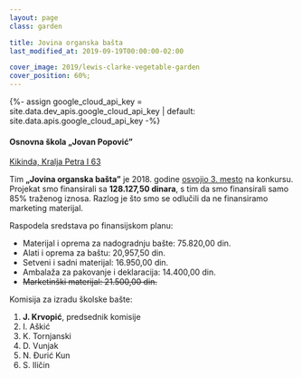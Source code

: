 ```yaml
---
layout: page
class: garden

title: Jovina organska bašta
last_modified_at: 2019-09-19T00:00:00-02:00

cover_image: 2019/lewis-clarke-vegetable-garden
cover_position: 60%;
---
```


{%- assign google_cloud_api_key = site.data.dev_apis.google_cloud_api_key | default: site.data.apis.google_cloud_api_key -%}

<picture style="display: none;">
  <img
    src="https://maps.googleapis.com/maps/api/staticmap?zoom=10&size=640x320&maptype=map&center=45.83495278,20.47263056&language=sr&key={{ google_cloud_api_key }}&scale=2"
    srcset="https://maps.googleapis.com/maps/api/staticmap?zoom=10&size=640x320&maptype=map&center=45.83495278,20.47263056&language=sr&key={{ google_cloud_api_key }}&scale=2, https://maps.googleapis.com/maps/api/staticmap?zoom=10&size=640x320&maptype=map&center=45.83495278,20.47263056&language=sr&key={{ google_cloud_api_key }}&scale=4 2x"
    class="top-map"
    alt="Mapa">
</picture>

#### Osnovna škola „Jovan Popović”

[Kikinda, Kralja Petra I 63](https://www.google.rs/maps/place/Kralja+Petra+I+63,+Kikinda,+Srbija)

Tim **„Jovina organska bašta”** je 2018. godine
[osvojio 3. mesto](/projekti/2018/rezultati-konkursa-za-finansiranje-skolske-baste/)
na konkursu. Projekat smo finansirali sa **128.127,50 dinara**, s tim da smo
finansirali samo 85% traženog iznosa. Razlog je što smo se odlučili da ne
finansiramo marketing materijal.

Raspodela sredstava po finansijskom planu:

- Materijal i oprema za nadogradnju bašte: 75.820,00 din.
- Alati i oprema za baštu: 20,957,50 din.
- Setveni i sadni materijal: 16.950,00 din.
- Ambalaža za pakovanje i deklaracija: 14.400,00 din.
- <del>Marketinški materijal: 21.500,00 din.</del>

Komisija za izradu školske bašte:

1. **J. Krvopić**, predsednik komisije
2. I. Aškić
3. K. Tornjanski
4. D. Vunjak
5. N. Đurić Kun
6. S. Iličin
